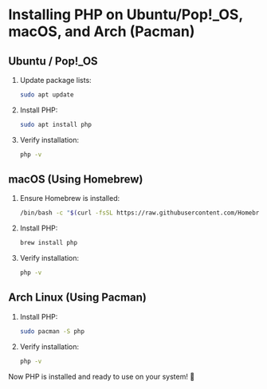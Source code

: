 # Installing PHP on Ubuntu/Pop!_OS, macOS, and Arch (Pacman)

## Ubuntu / Pop!_OS

1. Update package lists:
   ``` bash
   sudo apt update
   ```
2. Install PHP:
   ``` bash
   sudo apt install php
   ```
3. Verify installation:
   ``` bash
   php -v 
   ```

## macOS (Using Homebrew)

1. Ensure Homebrew is installed:
   ``` bash
   /bin/bash -c "$(curl -fsSL https://raw.githubusercontent.com/Homebrew/install/HEAD/install.sh)"
   ```
2. Install PHP:
   ```bash
   brew install php
   ```
3. Verify installation:
   ``` bash
   php -v
   ```

## Arch Linux (Using Pacman)

1. Install PHP:
   ``` bash
   sudo pacman -S php
   ```
2. Verify installation:
   ```bash
   php -v
   ```

Now PHP is installed and ready to use on your system! 🚀

